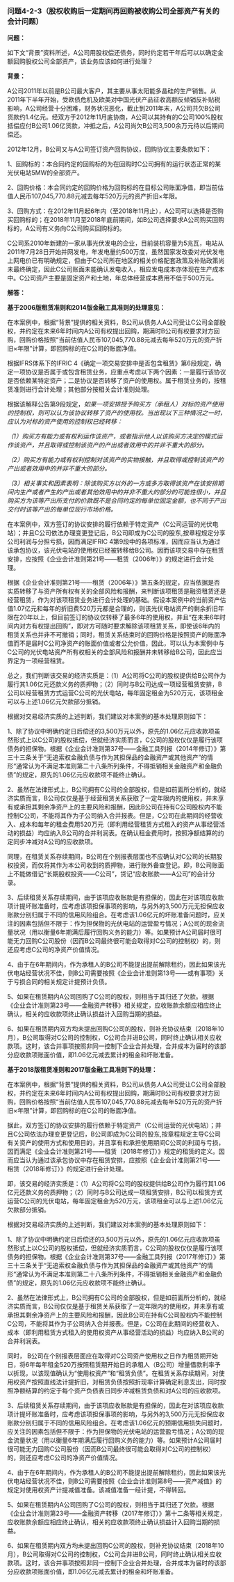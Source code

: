 ### 问题4-2-3（股权收购后一定期间再回购被收购公司全部资产有关的会计问题）

**问题：**

如下文“背景”资料所述，A公司用股权偿还债务，同时约定若干年后可以以确定金额回购股权公司全部资产，该业务应该如何进行处理？

**背景：**

A公司2011年以前是B公司最大客户，其主要从事太阳能多晶硅的生产销售。从2011年下半年开始，受欧债危机及欧美对中国光伏产品征收高额反倾销反补贴税影响，A公司经营十分困难，财务状况恶化，截止到2011年末，A公司共欠B公司货款约1.4亿元。经双方于2012年11月底协商，A公司以其持有的C公司100%股权抵偿应付B公司1.06亿货款，冲抵之后，A公司尚欠B公司3,500余万元待以后期间偿还。

2012年12月，B公司又与A公司签订资产回购协议，回购协议主要条款如下：

1、回购标的：本合同约定的回购标的为在回购时C公司拥有的运行状态正常的某光伏电站5MW的全部资产。

2、回购价格：本合同约定的回购价格为回购标的在目标公司账面净值，即当前估值人民币107,045,770.88元减去每年520万元的资产折旧×年限。

3、回购方式：在2012年11月起6年内（至2018年11月止），A公司可以选择是否购买回购标的；在2018年11月至2018年底前期间，如B公司选择要求A公司购买回购标的，A公司有义务向C公司购买回购标的。

C公司系2010年新建的一家从事光伏发电的企业，目前装机容量为5兆瓦，电站从2011年7月28日开始并网发电，年发电量约500万度，虽然国家发改委对光伏发电上网电价已有明确规定，但由于C公司所在地区的相关价格配套政策及补贴政策尚未最终确定，因此C公司账面未能确认发电收入，相应发电成本亦体现在生产成本中。C公司资产主要是固定资产和土地，年总体经营成本费用不低于500万元。

**解答：**

**基于2006版租赁准则和2014版金融工具准则的处理意见：**

在本案例中，根据“背景”提供的相关资料，B公司从债务人A公司受让C公司全部股权，并约定在未来6年时间内A公司有权提出回购，期满时B公司有权要求对方回购，回购价格按照“当前估值人民币107,045,770.88元减去每年520万元的资产折旧×年限”计算，即回购标的在C公司的账面净值。

根据IFRS体系下的IFRIC
4《确定一项交易安排中是否包含租赁》第6段规定，确定一项协议是否属于或包含租赁业务，应重点考虑以下两个因素：一是履行该协议是否依赖某特定资产；二是协议是否转移了资产的使用权。属于租赁业务的，按租赁准则进行会计处理；其他部分按相关会计准则处理。

根据该解释公告第9段规定，*如果一项安排授予购买方（承租人）对标的资产使用的控制权，则可以认为该协议转移了资产的使用权。当出现以下三种情况之一时，应认为对标的资产使用的控制权已经转移：*

*（1）购买方有能力或有权利运作该资产，或者指示他人以该购买方决定的模式运作该资产，并且取得或控制该资产的产出或者效用中的并非不重大的部分。*

*（2）购买方有能力或有权利控制对该资产的实物接触，并且取得或控制该资产的产出或者效用中的并非不重大的部分。*

*（3）相关事实和因素表明：除该购买方以外的一方或多方取得该资产在该安排期间内生产或者产生的产出或者其他效用中的并非不重大的部分的可能性很小，并且购买方为该等产出所支付的价款既不是合同约定的每单位固定金额，也不同于产出交付时该等产出的每单位现行市场价格。*

在本案例中，双方签订的协议安排的履行依赖于特定资产（C公司运营的光伏电站）；并且C公司依法办理变更登记后，B公司即成为C公司的股东,按章程规定分享公司利润与分担亏损，因而满足IFRIC
4第9段中的各项标准，因而应当认为通过该承包协议，该光伏电站的使用权已经被转移给B公司。因而该项交易中存在租赁安排，应按照《企业会计准则第21号——租赁（2006年）》的规定进行会计处理。

根据《企业会计准则第21号——租赁（2006年）》第五条的规定，应当依据是否实质转移了与资产所有权有关的全部风险和报酬，来判断该项租赁是融资租赁还是经营租赁，作为对该项租赁业务进行会计处理的基础。假设本案例中的当前资产估值1.07亿元和每年的折旧费520万元都是合理的，则该光伏电站资产的剩余折旧年限在20年以上，但目前签订的协议仅转移了最多6年的使用权，并且“在未来6年时间内对方有权提出回购”，即对方可随时要求解除该项租赁关系，即使该6年内的租赁关系也并非不可撤销；同时，租赁关系结束时的回购价格是按照资产的账面净值而不是届时C公司净资产的账面价值或者公允价值，因此，可以认为本案例中与C公司的光伏电站资产所有权相关的全部风险和报酬并未转移给B公司，因此应当界定为一项经营租赁。

总之，我们判断该交易的经济实质是：（1）A公司将C公司的股权提供给B公司作为履行其1.06亿元还款义务的质押物；（2）同时与B公司达成一项经营租赁安排，B公司以经营租赁方式运营C公司的光伏电站，每年固定租金为520万元，该项租金可以与上述1.06亿元欠款部分抵销。

根据对交易经济实质的上述判断，我们建议对本案例的基本处理原则如下：

1、除了协议中明确约定日后偿还的3,500万元以外，原先的1.06亿元应收款项虽然形式上以C公司的股权抵偿，但就经济实质而言，C公司的股权仅仅是履行该项债务的担保物。根据《企业会计准则第37号——金融工具列报（2014年修订）》第三十三条关于“无追索权金融负债与作为其担保品的金融资产或其他资产”的情形“通常认为不满足本准则第二十八条所列条件，不得抵销相关金融资产和金融负债”的规定，原先的1.06亿元应收款项不能终止确认。

2、虽然在法律形式上，B公司拥有C公司的全部股权，但是如前面所分析的，就经济实质而言，B公司仅仅是基于经营租赁关系获取了一定年限内的使用权，并未享有或承担其剩余净资产上的主要风险和报酬，因此B公司在持有C公司股权内不能控制C公司，不能将其作为子公司纳入合并报表。但是，C公司在此期间的经营收入、成本和每年的租金费用520万元（即利用经营租赁方式租入的资产从事经营活动的损益）均应纳入B公司的合并利润表。在确认租金费用时，按照净额结算的约定同步冲减对A公司的应收款项。

同理，在租赁关系存续期间，B公司在个别报表层面也不应确认对C公司的长期股权投资，而仅将其作为本公司收到的质押物，进行账外备查登记。即，B公司账面上不能做借记“长期股权投资——C公司”，贷记“应收账款——A公司”的会计分录。

3、后续租赁关系存续期间，由于该项应收账款是有担保的，因此在对该项应收款项计提坏账准备时，应考虑该项担保事项的影响，与另外的3,500万元无担保应收账款分别归属于不同的信用风险组合。在考虑该1.06亿元的坏账准备问题时，应关注的因素包括但不限于：作为担保物的光伏电站的运营盈亏情况；A公司的现金流量状况（用以衡量6年期满后履行回购义务的能力）等。如果预计A公司届时很可能无力回购C公司股份（因而B公司最终很可能会取得对C公司的控制权）的，则还应考虑C公司的净资产价值情况。

4、由于在6年期间内，作为承租人的B公司不能提出提前解除租约，因此如果该光伏电站经营状况不佳，则B公司需要按照《企业会计准则第13号——或有事项》关于亏损合同的相关规定计提预计负债。

5、如果在租赁期内A公司回购了C公司的股权，则相当于其归还了欠款。根据《企业会计准则第23号——金融资产转移》相关规定，应收账款余额应相应终止确认，相关的应收款项终止确认损益计入回购当期的损益。

6、如果在租赁期内双方均未提出回购C公司的股权，则补充协议结束（2018年10月），B公司取得对C公司的控制权，C公司合并进B公司，同时终止确认相关应收款项。这时，该合并事项按照非同一控制下企业合并处理，合并成本为届时的该部分应收款项账面价值，即1.06亿元减去累计的租金和坏账准备。

**基于2018版租赁准则和2017版金融工具准则下的处理：**

在本案例中，根据“背景”提供的相关资料，B公司从债务人A公司受让C公司全部股权，并约定在未来6年时间内A公司有权提出回购，期满时B公司有权要求对方回购，回购价格按照“当前估值人民币107,045,770.88元减去每年520万元的资产折旧×年限”计算，即回购标的在C公司的账面净值。

据此，双方签订的协议安排的履行依赖于特定资产（C公司运营的光伏电站）；并且C公司依法办理变更登记后，B公司即成为C公司的股东,按章程规定主导C公司有关资产的使用方式和使用目的，并且享有和承担使用期间C公司的利润与亏损，因而满足《企业会计准则第21号——租赁（2018年修订）》规定的租赁的定义。因而应当认为通过该承包协议中存在租赁安排，应按照《企业会计准则第21号——租赁（2018年修订）》的规定进行会计处理。

即，该交易的经济实质是：（1）A公司将C公司的股权提供给B公司作为履行其1.06亿元还款义务的质押物；（2）同时与B公司达成一项租赁安排，B公司以租赁方式运营C公司的光伏电站，每年固定租金为520万元，该项租金可以与上述1.06亿元欠款部分抵销。

根据对交易经济实质的上述判断，我们建议对本案例的基本处理原则如下：

1、除了协议中明确约定日后偿还的3,500万元以外，原先的1.06亿元应收款项虽然形式上以C公司的股权抵偿，但就经济实质而言，C公司的股权仅仅是履行该项债务的担保物。根据《企业会计准则第37号——金融工具列报（2017年修订）》第三十三条关于“无追索权金融负债与作为其担保品的金融资产或其他资产”的情形“通常认为不满足本准则第二十八条所列条件，不得抵销相关金融资产和金融负债”的规定，原先的1.06亿元应收款项不能终止确认。

2、虽然在法律形式上，B公司拥有C公司的全部股权，但是如前面所分析的，就经济实质而言，B公司仅仅是基于租赁关系获取了一定年限内的使用权，并未享有或承担其剩余净资产上的主要风险和报酬，因此B公司在持有C公司股权内不能控制C公司，不能将其作为子公司纳入合并报表。但是，C公司在此期间的经营收入、成本（即利用租赁方式租入的使用权资产从事经营活动的损益）均应纳入B公司的合并利润表。

同时，
B公司在个别报表层面应在取得对C公司资产使用权之日作为租赁期开始日，将6年每年租金520万按照租赁期开始日的承租人（B公司）增量借款利率予以折现，以该现值确认为“使用权资产”和“租赁负债”。在租赁关系存续期间，对使用权资产按照直线法计提折旧，对租赁负债按照折现率计算确定利息支出，同时按照净额结算的约定于每个资产负债表日同步冲减租赁负债和对A公司的应收款项。

3、后续租赁关系存续期间，由于该项应收账款是有担保的，因此在对该项应收款项计提坏账准备时，应考虑该项担保事项的影响，与另外的3,500万元无担保应收账款分别归属于不同的信用风险组合。在考虑该1.06亿元的预期信用损失问题时，应关注的因素包括但不限于：作为担保物的光伏电站的运营盈亏情况；A公司的现金流量状况（用以衡量6年期满后履行回购义务的能力）等。如果预计A公司届时很可能无力回购C公司股份（因而B公司最终很可能会取得对C公司的控制权）的，则还应考虑C公司的净资产价值情况。

4、由于在6年期间内，作为承租人的B公司不能提出提前解除租约，因此如果该光伏电站经营状况不佳，则B公司需要按照《企业会计准则第8号——资产减值》的规定对使用权资产计提减值准备。该减值准备一经计提，不得转回。

5、如果在租赁期内A公司回购了C公司的股权，则相当于其归还了欠款。根据《企业会计准则第23号——金融资产转移（2017年修订）》第十二条等相关规定，应收账款余额应相应终止确认，相关的应收款项终止确认损益计入回购当期的损益。

6、如果在租赁期内双方均未提出回购C公司的股权，则补充协议结束（2018年10月），B公司取得对C公司的控制权，C公司合并进B公司，同时终止确认相关应收款项。这时，该合并事项按照非同一控制下企业合并处理，合并成本为届时的该部分应收款项账面价值，即1.06亿元减去累计的租金和坏账准备。